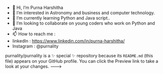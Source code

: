 - 👋 Hi, I’m Purna Harshitha
- 👀 I’m interested in Astronomy and business and computer technology.
- 🌱 I’m currently learning Python and Java script..
- 💞️ I’m looking to collaborate on young coders who work on Python and Java
- 📫 How to reach me :
- linkedIn : https://www.linkedin.com/in/purna-harshitha/
- Instagram : @purnality

purnality/purnality is a ✨ special ✨ repository because its `README.md` (this file) appears on your GitHub profile.
You can click the Preview link to take a look at your changes.
--->
